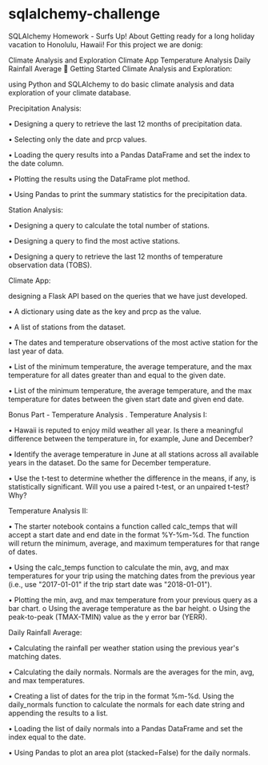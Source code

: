 # sqlalchemy-challenge
SQLAlchemy Homework - Surfs Up!
About
Getting ready for a long holiday vacation to Honolulu, Hawaii! For this project we are donig:

Climate Analysis and Exploration
Climate App
Temperature Analysis
Daily Rainfall Average
🏁 Getting Started
Climate Analysis and Exploration:

using Python and SQLAlchemy to do basic climate analysis and data exploration of your climate database.

Precipitation Analysis:

• Designing a query to retrieve the last 12 months of precipitation data.

• Selecting only the date and prcp values.

• Loading the query results into a Pandas DataFrame and set the index to the date column.

• Plotting the results using the DataFrame plot method.

• Using Pandas to print the summary statistics for the precipitation data.

Station Analysis:

• Designing a query to calculate the total number of stations.

• Designing a query to find the most active stations.

• Designing a query to retrieve the last 12 months of temperature observation data (TOBS).

Climate App:

designing a Flask API based on the queries that we have just developed.

• A dictionary using date as the key and prcp as the value.

• A list of stations from the dataset.

• The dates and temperature observations of the most active station for the last year of data.

• List of the minimum temperature, the average temperature, and the max temperature for all dates greater than and equal to the given date.

• List of the minimum temperature, the average temperature, and the max temperature for dates between the given start date and given end date.

Bonus Part - Temperature Analysis .
Temperature Analysis I:

• Hawaii is reputed to enjoy mild weather all year. Is there a meaningful difference between the temperature in, for example, June and December?

• Identify the average temperature in June at all stations across all available years in the dataset. Do the same for December temperature.

• Use the t-test to determine whether the difference in the means, if any, is statistically significant. Will you use a paired t-test, or an unpaired t-test? Why?

Temperature Analysis II:

• The starter notebook contains a function called calc_temps that will accept a start date and end date in the format %Y-%m-%d. The function will return the minimum, average, and maximum temperatures for that range of dates.

• Using the calc_temps function to calculate the min, avg, and max temperatures for your trip using the matching dates from the previous year (i.e., use "2017-01-01" if the trip start date was "2018-01-01").

• Plotting the min, avg, and max temperature from your previous query as a bar chart. o Using the average temperature as the bar height. o Using the peak-to-peak (TMAX-TMIN) value as the y error bar (YERR).

Daily Rainfall Average:

• Calculating the rainfall per weather station using the previous year's matching dates.

• Calculating the daily normals. Normals are the averages for the min, avg, and max temperatures.

• Creating a list of dates for the trip in the format %m-%d. Using the daily_normals function to calculate the normals for each date string and appending the results to a list.

• Loading the list of daily normals into a Pandas DataFrame and set the index equal to the date.

• Using Pandas to plot an area plot (stacked=False) for the daily normals.
